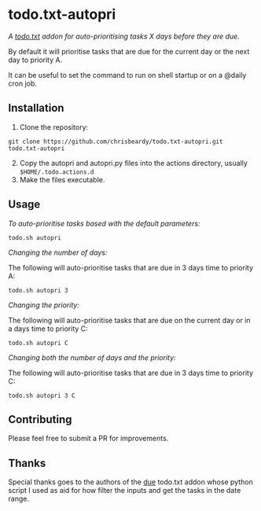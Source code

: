 # todo.txt-autopri

*A [todo.txt](https://github.com/ginatrapani/todo.txt-cli) addon for auto-prioritising tasks X days before they are due.*

By default it will prioritise tasks that are due for the current day or the next day to priority A.

It can be useful to set the command to run on shell startup or on a @daily cron job.

## Installation

1. Clone the repository:

`git clone https://github.com/chrisbeardy/todo.txt-autopri.git todo.txt-autopri`

2. Copy the autopri and autopri.py files into the actions directory, usually `$HOME/.todo.actions.d`
3. Make the files executable.

## Usage

*To auto-prioritise tasks based with the default parameters:*

`todo.sh autopri`

*Changing the number of days:*

The following will auto-prioritise tasks that are due in 3 days time to priority A:

`todo.sh autopri 3`

*Changing the priority:*

The following will auto-prioritise tasks that are due on the current day or in a days time to priority C:

`todo.sh autopri C`

*Changing both the number of days and the priority:*

The following will auto-prioritise tasks that are due in 3 days time to priority C:

`todo.sh autopri 3 C`

## Contributing

Please feel free to submit a PR for improvements.

## Thanks

Special thanks goes to the authors of the [due](https://github.com/rebeccamorgan/due) todo.txt addon whose python script I used as aid for how filter the inputs and get the tasks in the date range.
